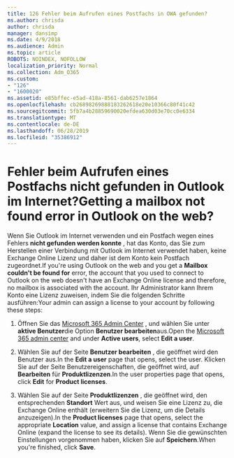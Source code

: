 ```yaml
---
title: 126 Fehler beim Aufrufen eines Postfachs in OWA gefunden?
ms.author: chrisda
author: chrisda
manager: dansimp
ms.date: 4/9/2018
ms.audience: Admin
ms.topic: article
ROBOTS: NOINDEX, NOFOLLOW
localization_priority: Normal
ms.collection: Adm_O365
ms.custom:
- "126"
- "1600020"
ms.assetid: e85bffec-e5ad-418a-8561-dab6257e1864
ms.openlocfilehash: cb26898269888183262618e20e10366c80f41c42
ms.sourcegitcommit: 5fb7a4b28859690020efdea630d03e70cc0e6334
ms.translationtype: MT
ms.contentlocale: de-DE
ms.lasthandoff: 06/28/2019
ms.locfileid: "35386912"
---
```

# <a name="getting-a-mailbox-not-found-error-in-outlook-on-the-web"></a><span data-ttu-id="815ed-102">Fehler beim Aufrufen eines Postfachs nicht gefunden in Outlook im Internet?</span><span class="sxs-lookup"><span data-stu-id="815ed-102">Getting a mailbox not found error in Outlook on the web?</span></span>

<span data-ttu-id="815ed-103">Wenn Sie Outlook im Internet verwenden und ein Postfach wegen eines Fehlers **nicht gefunden werden konnte** , hat das Konto, das Sie zum Herstellen einer Verbindung mit Outlook im Internet verwendet haben, keine Exchange Online Lizenz und daher ist dem Konto kein Postfach zugeordnet.</span><span class="sxs-lookup"><span data-stu-id="815ed-103">If you're using Outlook on the web and you get a **Mailbox couldn't be found for** error, the account that you used to connect to Outlook on the web doesn't have an Exchange Online license and therefore, no mailbox is associated with the account.</span></span> <span data-ttu-id="815ed-104">Ihr Administrator kann Ihrem Konto eine Lizenz zuweisen, indem Sie die folgenden Schritte ausführen:</span><span class="sxs-lookup"><span data-stu-id="815ed-104">Your admin can assign a license to your account by following these steps:</span></span>

1. <span data-ttu-id="815ed-105">Öffnen Sie das [Microsoft 365 Admin Center](https://portal.office.com/adminportal/home#/homepage) , und wählen Sie unter **aktive Benutzer**die Option **Benutzer bearbeiten**aus.</span><span class="sxs-lookup"><span data-stu-id="815ed-105">Open the [Microsoft 365 admin center](https://portal.office.com/adminportal/home#/homepage) and under **Active users**, select **Edit a user**.</span></span>

2. <span data-ttu-id="815ed-106">Wählen Sie auf der Seite **Benutzer bearbeiten** , die geöffnet wird den Benutzer aus.</span><span class="sxs-lookup"><span data-stu-id="815ed-106">In the **Edit a user** page that opens, select the user.</span></span> <span data-ttu-id="815ed-107">Klicken Sie auf der Seite Benutzereigenschaften, die geöffnet wird, auf **Bearbeiten** für **Produktlizenzen**.</span><span class="sxs-lookup"><span data-stu-id="815ed-107">In the user properties page that opens, click **Edit** for **Product licenses**.</span></span>

3. <span data-ttu-id="815ed-108">Wählen Sie auf der Seite **Produktlizenzen** , die geöffnet wird, den entsprechenden **Standort** Wert aus, und weisen Sie eine Lizenz zu, die Exchange Online enthält (erweitern Sie die Lizenz, um die Details anzuzeigen).</span><span class="sxs-lookup"><span data-stu-id="815ed-108">In the **Product licenses** page that opens, select the appropriate **Location** value, and assign a license that contains Exchange Online (expand the license to see its details).</span></span> <span data-ttu-id="815ed-109">Wenn Sie die gewünschten Einstellungen vorgenommen haben, klicken Sie auf **Speichern**.</span><span class="sxs-lookup"><span data-stu-id="815ed-109">When you're finished, click **Save**.</span></span>
